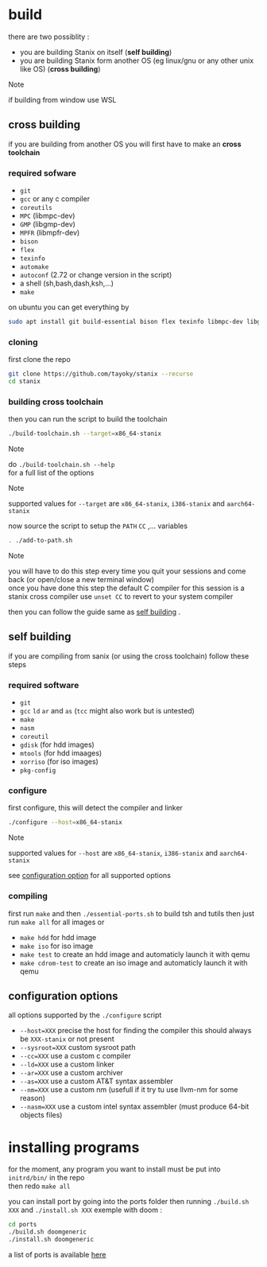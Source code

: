 # build
there are two possiblity : 
- you are building Stanix on itself (**self building**)
- you are building Stanix form another OS (eg linux/gnu or any other unix like OS) (**cross building**)

> [!NOTE]
> if building from window use WSL
## cross building
if you are building from another OS you will first have to make an **cross toolchain**
 
### required sofware
- `git`
- `gcc` or any c compiler
- `coreutils`
- `MPC` (libmpc-dev)
- `GMP` (libgmp-dev)
- `MPFR` (libmpfr-dev)
- `bison`
- `flex`
- `texinfo`
- `automake`
- `autoconf` (2.72 or change version in the script)
- a shell (sh,bash,dash,ksh,...)
- `make`

on ubuntu you can get everything by
```sh
sudo apt install git build-essential bison flex texinfo libmpc-dev libgmp-dev libmpfr-dev automake autoconf
```

### cloning
first clone the repo
```sh
git clone https://github.com/tayoky/stanix --recurse
cd stanix
```

### building cross toolchain
then you can run the script to build the toolchain
```sh
./build-toolchain.sh --target=x86_64-stanix
```
> [!NOTE]  
> do `./build-toolchain.sh --help`  
> for a full list of the options

> [!NOTE]  
> supported values for `--target` are `x86_64-stanix`, `i386-stanix` and `aarch64-stanix` 

now source the script to setup the `PATH` `CC` ,... variables
```sh
. ./add-to-path.sh
```
> [!NOTE]  
> you will have to do this step every time
you quit your sessions and come back (or open/close a new terminal window)   
> once you have done this step the default C compiler for this session is a stanix cross compiler use `unset CC` to revert to your system compiler

then you can follow the guide same as [self building](#self-building)
.
## self building
if you are compiling from sanix (or using the cross toolchain) follow these steps

### required software
- `git`
- `gcc` `ld` `ar` and `as` (`tcc` might also work but is untested)
- `make`
- `nasm`
- `coreutil`
- `gdisk` (for hdd images)
- `mtools` (for hdd imaages)
- `xorriso` (for iso images)
- `pkg-config`

### configure
first configure, this will detect the compiler and linker
```sh
./configure --host=x86_64-stanix
```
> [!NOTE]  
> supported values for `--host` are `x86_64-stanix`, `i386-stanix` and `aarch64-stanix` 

see [configuration option](#configuration-options) for all supported options  

### compiling
first run `make` and then `./essential-ports.sh` to build tsh and tutils 
then just run `make all` for all images or
- `make hdd` for hdd image
- `make iso` for iso image
- `make test` to create an hdd image and automaticly launch it with qemu
- `make cdrom-test` to create an iso image and automaticly launch it with qemu

## configuration options
all options supported by the `./configure` script
- `--host=XXX` precise the host for finding the compiler this should always be `XXX-stanix` or not present
- `--sysroot=XXX` custom sysroot path
- `--cc=XXX` use a custom c compiler
- `--ld=XXX` use a custom linker
- `--ar=XXX` use a custom archiver
- `--as=XXX` use a custom AT&T syntax assembler
- `--nm=XXX` use a custom nm (usefull if it try tu use llvm-nm for some reason)
- `--nasm=XXX` use a custom intel syntax assembler (must produce 64-bit objects files)

# installing programs
for the moment, any program you want to install must be put into `initrd/bin/` in the repo  
then redo `make all`  

you can install port by going into the ports folder then running `./build.sh XXX` and `./install.sh XXX`
exemple with doom :
```sh
cd ports
./build.sh doomgeneric
./install.sh doomgeneric
```

a list of ports is available [here](https://tayoky.github.io/stanix/packages)
